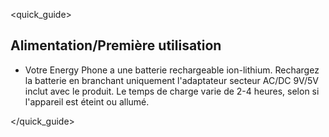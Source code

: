 <quick_guide>
## Alimentation/Première utilisation

* Votre Energy Phone a une batterie rechargeable ion-lithium. Rechargez la batterie en branchant uniquement l'adaptateur secteur AC/DC 9V/5V inclut avec le produit. Le temps de charge varie de 2-4 heures, selon si l'appareil est éteint ou allumé.

</quick_guide>

